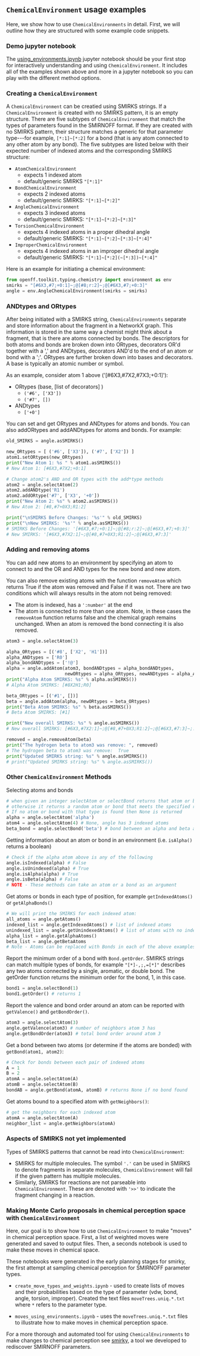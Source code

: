 ## `ChemicalEnvironment` usage examples

Here, we show how to use `ChemicalEnvironments` in detail.
First, we will outline how they are structured with some example code snippets.

### Demo jupyter notebook

The [using_environments.ipynb](https://github.com/openforcefield/openff-toolkit/blob/master/examples/chemicalEnvironments/using_environments.ipynb) jupyter notebook should be your first stop for interactively understanding and using `ChemicalEnvironment`.
It includes all of the examples shown above and more in a jupyter notebook so you can play with the different method options.

### Creating a `ChemicalEnvironment`

A `ChemicalEnvironment` can be creatied using SMIRKS strings.
If a `ChemicalEnvironment` is created with no SMIRKS pattern, it is an empty structure.
There are five subtypes of `ChemicalEnvironment` that match the types of parameters found in the SMIRNOFF format.
If they are created with no SMIRKS pattern, their structure matches a generic for that parameter type---for example, `[*:1]~[*:2]` for a bond (that is any atom connected to any other atom by any bond).
The five subtypes are listed below with their expected number of indexed atoms and the corresponding SMIRKS structure:

* `AtomChemicalEnvironment`
    - expects 1 indexed atom
    - default/generic SMIRKS `"[*:1]"`
* `BondChemicalEnvironment`
    - expects 2 indexed atoms
    - default/generic SMIRKS: `"[*:1]~[*:2]"`
* `AngleChemicalEnvironment`
    - expects 3 indexed atoms
    - default/generic SMIRKS: `"[*:1]~[*:2]~[*:3]"`
* `TorsionChemicalEnvironment`
    - expects 4 indexed atoms in a proper dihedral angle
    - default/generic SMIRKS: `"[*:1]~[*:2]~[*:3]~[*:4]"`
* `ImproperChemicalEnvironment`
    - expects 4 indexed atoms in an improper dihedral angle
    - default/generic SMIRKS: `"[*:1]~[*:2](~[*:3])~[*:4]"`

Here is an example for initiating a chemical environment:
```python
from openff.toolkit.typing.chemistry import environment as env
smirks = "[#6X3,#7;+0:1]~;@[#8;r:2]~;@[#6X3,#7;+0:3]"
angle = env.AngleChemicalEnvironment(smirks = smirks)
```

### ANDtypes and ORtypes

After being initiated with a SMIRKS string, `ChemicalEnvironments` separate and store
information about the fragment in a NetworkX graph. This information is stored in the same
way a chemist might think about a fragment, that is there are atoms connected by bonds.
The descriptors for both atoms and bonds are broken down into ORtypes, decorators OR'd together with a ','
and ANDtypes, decorators AND'd to the end of an atom or bond with a ';'.
ORtypes are further broken down into bases and decorators. A base is typically an atomic number or symbol.

As an example, consider atom 1 above ('[#6X3,#7X2,#7X3;+0:1]'):
* ORtypes (base, [list of decorators] )
    - `('#6', ['X3'])`
    - `('#7', [])`
* ANDtypes
    - `['+0']`

You can set and get ORtypes and ANDtypes for atoms and bonds. You can also addORtypes and addANDtypes for atoms and bonds.
For example:
```python
old_SMIRKS = angle.asSMIRKS()

new_ORtypes = [ ('#6', ['X3']), ('#7', ['X2']) ]
atom1.setORtypes(new_ORtypes)
print("New Atom 1: %s " % atom1.asSMIRKS())
# New Atom 1: [#6X3,#7X2;+0:1]

# Change atom2's AND and OR types with the add*type methods
atom2 = angle.selectAtom(2)
atom2.addANDtype('R1')
atom2.addORtype('#7', ['X3', '+0'])
print("New Atom 2: %s" % atom2.asSMIRKS())
# New Atom 2: [#8,#7+0X3;R1:2]

print("\nSMIRKS Before Changes: '%s'" % old_SMIRKS)
print("\nNew SMIRKS: '%s'" % angle.asSMIRKS())
# SMIRKS Before Changes: '[#6X3,#7;+0:1]~;@[#8;r:2]~;@[#6X3,#7;+0:3]'
# New SMIRKS: '[#6X3,#7X2:1]~;@[#8,#7+0X3;R1:2]~;@[#6X3,#7:3]'
```

### Adding and removing atoms

You can add new atoms to an environment by specifying an atom to connect
to and the OR and AND types for the new bond and new atom.

You can also remove existing atoms with the function `removeAtom` which returns True if the atom was removed and False if it was not.
There are two conditions which will always results in the atom not being removed:
* The atom is indexed, has a `':number'` at the end
* The atom is connected to more than one atom.
Note, in these cases the `removeAtom` function returns false and the chemical graph remains unchanged.
When an atom is removed the bond connecting it is also removed.

```python
atom3 = angle.selectAtom(3)

alpha_ORtypes = [('#8', ['X2', 'H1'])]
alpha_ANDtypes = ['R0']
alpha_bondANDtypes = ['!@']
alpha = angle.addAtom(atom3, bondANDtypes = alpha_bondANDtypes,
                      newORtypes = alpha_ORtypes, newANDtypes = alpha_ANDtypes)
print("Alpha Atom SMIRKS: %s" % alpha.asSMIRKS())
# Alpha Atom SMIRKS: [#8X2H1;R0]

beta_ORtypes = [('#1', [])]
beta = angle.addAtom(alpha, newORtypes = beta_ORtypes)
print("Beta Atom SMIRKS: %s" % beta.asSMIRKS())
# Beta Atom SMIRKS: [#1]

print("New overall SMIRKS: %s" % angle.asSMIRKS())
# New overall SMIRKS: [#6X3,#7X2:1]~;@[#8,#7+0X3;R1:2]~;@[#6X3,#7:3]~;!@[#8X2H1;R0]~[#1]

removed = angle.removeAtom(beta)
print("The hydrogen beta to atom3 was remove: ", removed)
# The hydrogen beta to atom3 was remove:  True
print("Updated SMIRKS string: %s" % angle.asSMIRKS())
# print("Updated SMIRKS string: %s" % angle.asSMIRKS())
```

### Other `ChemicalEnvironment` Methods

Selecting atoms and bonds

```python
# when given an integer selectAtom or selectBond returns that atom or bond with that index
# otherwise it returns a random atom or bond that meets the specified requirement
# If no atom or bond with that type is found then None is returned
alpha = angle.selectAtom('alpha')
atom4 = angle.selectAtom(4) # None, angle has 3 indexed atoms
beta_bond = angle.selectBond('beta') # bond between an alpha and beta atom
```

Getting information about an atom or bond in an environment (i.e. `isAlpha()` returns a boolean)

```python
# Check if the alpha atom above is any of the following
angle.isIndexed(alpha) # False
angle.isUnindexed(alpha) # True
angle.isAlpha(alpha) # True
angle.isBeta(alpha) # False
# NOTE - These methods can take an atom or a bond as an argument
```

Get atoms or bonds in each type of position, for example `getIndexedAtoms()` or `getAlphaBonds()`

```python
# We will print the SMIRKS for each indexed atom:
all_atoms = angle.getAtoms()
indexed_list = angle.getIndexedAtoms() # list of indexed atoms
unindexed_list = angle.getUnindexedAtoms() # list of atoms with no index
alpha_list = angle.getAlphaAtoms()
beta_list = angle.getBetaAtoms
# Note - Atoms can be replaced with Bonds in each of the above examples
```

Report the minimum order of a bond with `Bond.getOrder`.
SMIRKS strings can match multiple types of bonds, for example `"[*]-,;,=[*]"` describes any two atoms connected by a single, aromatic, or double bond. The getOrder function returns the minimum order for the bond, 1, in this case.

```python
bond1 = angle.selectBond(1)
bond1.getOrder() # returns 1
```

Report the valence and bond order around an atom can be reported with `getValence()` and `getBondOrder()`.

```python
atom3 = angle.selectAtom(3)
angle.getValence(atom3) # number of neighbors atom 3 has
angle.getBondOrder(atom3) # total bond order around atom 3
```

Get a bond between two atoms (or determine if the atoms are bonded) with `getBond(atom1, atom2)`:

```python
# Check for bonds between each pair of indexed atoms
A = 1
B = 2
atomA = angle.selectAtom(A)
atomB = angle.selectAtom(B)
bondAB = angle.getBond(atomA, atomB) # returns None if no bond found
```

Get atoms bound to a specified atom with `getNeighbors()`:

```python
# get the neighbors for each indexed atom
atomA = angle.selectAtom(A)
neighbor_list = angle.getNeighbors(atomA)
```

### Aspects of SMIRKS not yet implemented

Types of SMIRKS patterns that cannot be read into `ChemicalEnvironment`:

* SMIRKS for multiple molecules. The symbol `'.'` can be used in SMIRKS to denote fragments in separate molecules, `ChemicalEnvironment` will fail if the given pattern has multiple molecules.
* Similarly, SMIRKS for reactions are not parseable into `ChemicalEnvironment`. These are denoted with `'>>'` to indicate the fragment changing in a reaction.

### Making Monte Carlo proposals in chemical perception space with `ChemicalEnvironment`

Here, our goal is to show how to use `ChemicalEnvironment` to make "moves" in chemical perception space.
First, a list of weighted moves were generated and saved to output files. Then, a seconds notebook is used to make these moves in chemical space.

These notebooks were generated in the early planning stages for smirky, the first attempt at sampling chemical perception for SMIRNOFF parameter types.

* `create_move_types_and_weights.ipynb` - used to create lists of moves and their probabilities based on the type of parameter (vdw, bond, angle, torsion, improper). Created the text files `moveTrees.uniq.*.txt` where `*` refers to the parameter type.

* `moves_using_environments.ipynb` - uses the `moveTrees.uniq.*.txt` files to illustrate how to make moves in chemical perception space.

For a more thorough and automated tool for using `ChemicalEnvironments` to make changes to chemical perception see [smirky](https://github.com/openforcefield/smarty), a tool we developed to rediscover SMIRNOFF parameters.
